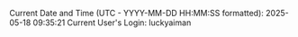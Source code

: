 Current Date and Time (UTC - YYYY-MM-DD HH:MM:SS formatted): 2025-05-18 09:35:21
Current User's Login: luckyaiman
